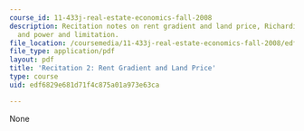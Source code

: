 ```yaml
---
course_id: 11-433j-real-estate-economics-fall-2008
description: Recitation notes on rent gradient and land price, Richardian theory,
  and power and limitation.
file_location: /coursemedia/11-433j-real-estate-economics-fall-2008/edf6829e681d71f4c875a01a973e63ca_rec2_2008.pdf
file_type: application/pdf
layout: pdf
title: 'Recitation 2: Rent Gradient and Land Price'
type: course
uid: edf6829e681d71f4c875a01a973e63ca

---
```

None